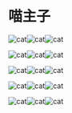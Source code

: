 # 喵主子

![cat](https://shanyu-1310110385.cos.ap-guangzhou.myqcloud.com/cat-yasuo/IMG_7043.jpg)![cat](https://shanyu-1310110385.cos.ap-guangzhou.myqcloud.com/cat-yasuo/IMG_7162.jpg)![cat](https://shanyu-1310110385.cos.ap-guangzhou.myqcloud.com/cat-yasuo/IMG_7302.jpg)

![cat](https://shanyu-1310110385.cos.ap-guangzhou.myqcloud.com/cat-yasuo/IMG_7367.jpg)![cat](https://shanyu-1310110385.cos.ap-guangzhou.myqcloud.com/cat-yasuo/IMG_7412.jpg)![cat](https://shanyu-1310110385.cos.ap-guangzhou.myqcloud.com/cat-yasuo/IMG_7523.jpg)

![cat](https://shanyu-1310110385.cos.ap-guangzhou.myqcloud.com/cat-yasuo/IMG_7647.jpg)![cat](https://shanyu-1310110385.cos.ap-guangzhou.myqcloud.com/cat-yasuo/IMG_7732.JPG)![cat](https://shanyu-1310110385.cos.ap-guangzhou.myqcloud.com/cat-yasuo/IMG_7733.JPG)

![cat](https://shanyu-1310110385.cos.ap-guangzhou.myqcloud.com/cat-yasuo/IMG_7797.jpg)![cat](https://shanyu-1310110385.cos.ap-guangzhou.myqcloud.com/cat-yasuo/IMG_7808.jpg)![cat](https://shanyu-1310110385.cos.ap-guangzhou.myqcloud.com/cat-yasuo/IMG_7849.jpg)

![cat](https://shanyu-1310110385.cos.ap-guangzhou.myqcloud.com/cat-yasuo/IMG_8214.jpg)![cat](https://shanyu-1310110385.cos.ap-guangzhou.myqcloud.com/cat-yasuo/IMG_8278.jpg)![cat](https://shanyu-1310110385.cos.ap-guangzhou.myqcloud.com/cat-yasuo/IMG_8380.jpg)


